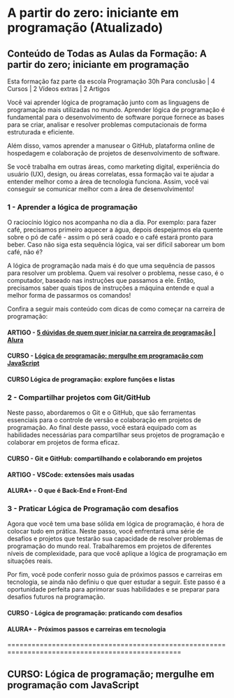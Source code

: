 # A partir do zero: iniciante em programação (Atualizado)

## Conteúdo de Todas as Aulas da Formação: A partir do zero; iniciante em programação

Esta formação faz parte da escola Programação
30h Para conclusão | 4 Cursos | 2 Vídeos extras | 2 Artigos

Você vai aprender lógica de programação junto com as linguagens de programação mais utilizadas no mundo. Aprender lógica de programação é fundamental para o desenvolvimento de software porque fornece as bases para se criar, analisar e resolver problemas computacionais de forma estruturada e eficiente.

Além disso, vamos aprender a manusear o GitHub, plataforma online de hospedagem e colaboração de projetos de desenvolvimento de software.

Se você trabalha em outras áreas, como marketing digital, experiência do usuário (UX), design, ou áreas correlatas, essa formação vai te ajudar a entender melhor como a área de tecnologia funciona. Assim, você vai conseguir se comunicar melhor com a área de desenvolvimento!

### 1 - Aprender a lógica de programação

O raciocínio lógico nos acompanha no dia a dia. Por exemplo: para fazer café, precisamos primeiro aquecer a água, depois despejarmos ela quente sobre o pó de café - assim o pó será coado e o café estará pronto para beber. Caso não siga esta sequência lógica, vai ser difícil saborear um bom café, não é?

A lógica de programação nada mais é do que uma sequência de passos para resolver um problema. Quem vai resolver o problema, nesse caso, é o computador, baseado nas instruções que passamos a ele. Então, precisamos saber quais tipos de instruções a máquina entende e qual a melhor forma de passarmos os comandos!

Confira a seguir mais conteúdo com dicas de como começar na carreira de programação:

#### ARTIGO - [5 dúvidas de quem quer iniciar na carreira de programação | Alura](https://www.alura.com.br/artigos/5-duvidas-de-quem-quer-iniciar-na-carreira-de-programacao)

#### CURSO - [Lógica de programação: mergulhe em programação com JavaScript](https://cursos.alura.com.br/course/logica-programacao-mergulhe-programacao-javascript)

#### CURSO Lógica de programação: explore funções e listas

### 2 - Compartilhar projetos com Git/GitHub

Neste passo, abordaremos o Git e o GitHub, que são ferramentas essenciais para o controle de versão e colaboração em projetos de programação. Ao final deste passo, você estará equipado com as habilidades necessárias para compartilhar seus projetos de programação e colaborar em projetos de forma eficaz.

#### CURSO - Git e GitHub: compartilhando e colaborando em projetos

#### ARTIGO - VSCode: extensões mais usadas

#### ALURA+ - O que é Back-End e Front-End

### 3 - Praticar Lógica de Programação com desafios

Agora que você tem uma base sólida em lógica de programação, é hora de colocar tudo em prática. Neste passo, você enfrentará uma série de desafios e projetos que testarão sua capacidade de resolver problemas de programação do mundo real. Trabalharemos em projetos de diferentes níveis de complexidade, para que você aplique a lógica de programação em situações reais.

Por fim, você pode conferir nosso guia de próximos passos e carreiras em tecnologia, se ainda não definiu o que quer estudar a seguir. Este passo é a oportunidade perfeita para aprimorar suas habilidades e se preparar para desafios futuros na programação.

#### CURSO - Lógica de programação: praticando com desafios

#### ALURA+ - Próximos passos e carreiras em tecnologia

=================================================================================================

## CURSO: Lógica de programação; mergulhe em programação com JavaScript

